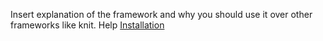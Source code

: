 Insert explanation of the framework and why you should use it over other frameworks like knit.
Help
[Installation](/Client)
<Badge type="tip" text="Property" />
